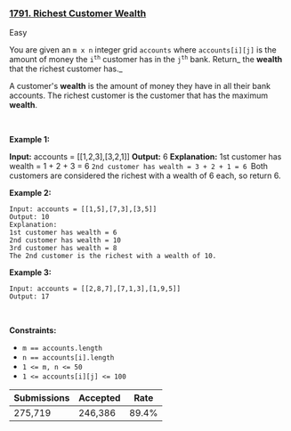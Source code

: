 ### [1791. Richest Customer Wealth](https://leetcode.com/problems/richest-customer-wealth/)

Easy

You are given an `` m x n `` integer grid `` accounts `` where `` accounts[i][j] `` is the amount of money the <code>i​​​​​<sup>​​​​​​th</sup>​​​​</code> customer has in the <code>j​​​​​<sup>​​​​​​th</sup></code>​​​​ bank. Return_ the __wealth__ that the richest customer has._

A customer's __wealth__ is the amount of money they have in all their bank accounts. The richest customer is the customer that has the maximum __wealth__.

 

__Example 1:__

<strong>Input:</strong> accounts = [[1,2,3],[3,2,1]]
    <strong>Output:</strong> 6
    <strong>Explanation</strong><strong>:</strong>
    1st customer has wealth = 1 + 2 + 3 = 6
    <code>2nd customer has wealth = 3 + 2 + 1 = 6
    </code>Both customers are considered the richest with a wealth of 6 each, so return 6.

__Example 2:__

```
Input: accounts = [[1,5],[7,3],[3,5]]
Output: 10
Explanation: 
1st customer has wealth = 6
2nd customer has wealth = 10 
3rd customer has wealth = 8
The 2nd customer is the richest with a wealth of 10.
```

__Example 3:__

```
Input: accounts = [[2,8,7],[7,1,3],[1,9,5]]
Output: 17
```

 

__Constraints:__

*   `` m == accounts.length ``
*   `` n == accounts[i].length ``
*   `` 1 <= m, n <= 50 ``
*   `` 1 <= accounts[i][j] <= 100 ``

| Submissions    | Accepted     | Rate   |
| -------------- | ------------ | ------ |
| 275,719 | 246,386 | 89.4% |